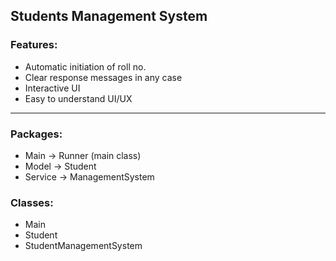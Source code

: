 ## Students Management System

### Features:
- Automatic initiation of roll no.
- Clear response messages in any case
- Interactive UI
- Easy to understand UI/UX

------------


### Packages:
- Main -> Runner (main class)
- Model -> Student
- Service -> ManagementSystem

### Classes:
- Main
- Student
- StudentManagementSystem
